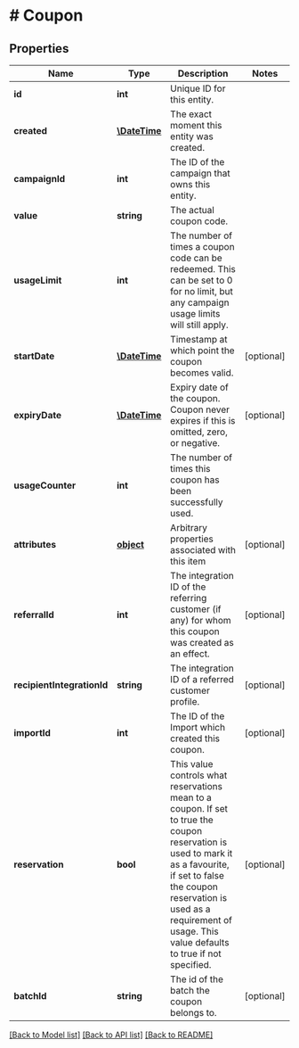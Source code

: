 # # Coupon

## Properties

Name | Type | Description | Notes
------------ | ------------- | ------------- | -------------
**id** | **int** | Unique ID for this entity. | 
**created** | [**\DateTime**](\DateTime.md) | The exact moment this entity was created. | 
**campaignId** | **int** | The ID of the campaign that owns this entity. | 
**value** | **string** | The actual coupon code. | 
**usageLimit** | **int** | The number of times a coupon code can be redeemed. This can be set to 0 for no limit, but any campaign usage limits will still apply. | 
**startDate** | [**\DateTime**](\DateTime.md) | Timestamp at which point the coupon becomes valid. | [optional] 
**expiryDate** | [**\DateTime**](\DateTime.md) | Expiry date of the coupon. Coupon never expires if this is omitted, zero, or negative. | [optional] 
**usageCounter** | **int** | The number of times this coupon has been successfully used. | 
**attributes** | [**object**](.md) | Arbitrary properties associated with this item | [optional] 
**referralId** | **int** | The integration ID of the referring customer (if any) for whom this coupon was created as an effect. | [optional] 
**recipientIntegrationId** | **string** | The integration ID of a referred customer profile. | [optional] 
**importId** | **int** | The ID of the Import which created this coupon. | [optional] 
**reservation** | **bool** | This value controls what reservations mean to a coupon. If set to true the coupon reservation is used to mark it as a favourite, if set to false the coupon reservation is used as a requirement of usage. This value defaults to true if not specified. | [optional] 
**batchId** | **string** | The id of the batch the coupon belongs to. | [optional] 

[[Back to Model list]](../../README.md#documentation-for-models) [[Back to API list]](../../README.md#documentation-for-api-endpoints) [[Back to README]](../../README.md)



